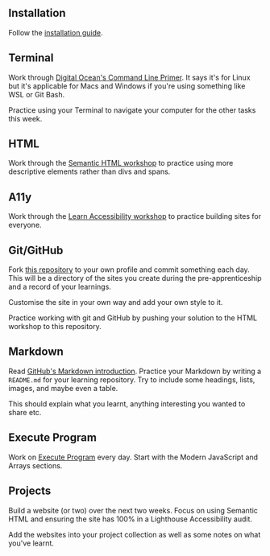 ## Installation

Follow the [installation guide](/course/handbook/installation).

## Terminal

Work through [Digital Ocean's Command Line Primer](https://www.digitalocean.com/community/tutorials/a-linux-command-line-primer). It says it's for Linux but it's applicable for Macs and Windows if you're using something like WSL or Git Bash.

Practice using your Terminal to navigate your computer for the other tasks this week.

## HTML

Work through the [Semantic HTML workshop](/workshops/semantic-html/) to practice using more descriptive elements rather than divs and spans.

## A11y

Work through the [Learn Accessibility workshop](/workshops/learn-a11y/) to practice building sites for everyone.

## Git/GitHub

Fork [this repository](https://github.com/fac22/project-collection) to your own profile and commit something each day. This will be a directory of the sites you create during the pre-apprenticeship and a record of your learnings.

Customise the site in your own way and add your own style to it.

Practice working with git and GitHub by pushing your solution to the HTML workshop to this repository.

## Markdown

Read [GitHub's Markdown introduction](https://guides.github.com/features/mastering-markdown/). Practice your Markdown by writing a `README.md` for your learning repository. Try to include some headings, lists, images, and maybe even a table.

This should explain what you learnt, anything interesting you wanted to share etc.

## Execute Program

Work on [Execute Program](https://www.executeprogram.com/) every day. Start with the Modern JavaScript and Arrays sections.

## Projects

Build a website (or two) over the next two weeks. Focus on using Semantic HTML and ensuring the site has 100% in a Lighthouse Accessibility audit.

Add the websites into your project collection as well as some notes on what you've learnt.

